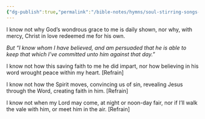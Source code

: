 ```yaml
---
{"dg-publish":true,"permalink":"/bible-notes/hymns/soul-stirring-songs-and-hymns/i-know-whom-i-have-believed/","title":"I Know Whom I Have Believed"}
---
```



I know not why God’s wondrous grace
to me is daily shown,
nor why, with mercy, Christ in love
redeemed me for his own.

*But “I know whom I have believed,
and am persuaded that he is able
to keep that which I’ve committed
unto him against that day.”*

I know not how this saving faith
to me he did impart,
nor how believing in his word
wrought peace within my heart. [Refrain]

I know not how the Spirit moves,
convincing us of sin,
revealing Jesus through the Word,
creating faith in him. [Refrain]

I know not when my Lord may come,
at night or noon-day fair,
nor if I’ll walk the vale with him,
or meet him in the air. [Refrain]